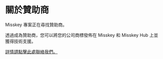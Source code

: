# 關於贊助商

Misskey 專案正在尋找贊助商。

透過成為贊助商，您可以將您的公司商標發佈在 Misskey 和 Misskey Hub 上並獲得技術支援。

[詳情請點擊此處聯絡我們。](/contact/)
